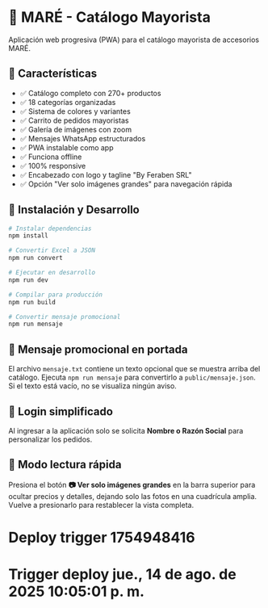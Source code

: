 # 📱 MARÉ - Catálogo Mayorista

Aplicación web progresiva (PWA) para el catálogo mayorista de accesorios MARÉ.

## 🚀 Características

- ✅ Catálogo completo con 270+ productos
- ✅ 18 categorías organizadas
- ✅ Sistema de colores y variantes
- ✅ Carrito de pedidos mayoristas
- ✅ Galería de imágenes con zoom
- ✅ Mensajes WhatsApp estructurados
- ✅ PWA instalable como app
- ✅ Funciona offline
- ✅ 100% responsive
- ✅ Encabezado con logo y tagline "By Feraben SRL"
- ✅ Opción "Ver solo imágenes grandes" para navegación rápida

## 🔧 Instalación y Desarrollo

```bash
# Instalar dependencias
npm install

# Convertir Excel a JSON
npm run convert

# Ejecutar en desarrollo
npm run dev

# Compilar para producción
npm run build

# Convertir mensaje promocional
npm run mensaje
```

## 📢 Mensaje promocional en portada

El archivo `mensaje.txt` contiene un texto opcional que se muestra arriba del catálogo.
Ejecuta `npm run mensaje` para convertirlo a `public/mensaje.json`. Si el texto está vacío, no se visualiza ningún aviso.

## 🔐 Login simplificado

Al ingresar a la aplicación solo se solicita **Nombre o Razón Social** para personalizar los pedidos.

## 👀 Modo lectura rápida

Presiona el botón **📷 Ver solo imágenes grandes** en la barra superior para ocultar precios y detalles, dejando solo las fotos en una cuadrícula amplia.
Vuelve a presionarlo para restablecer la vista completa.
# Deploy trigger 1754948416
# Trigger deploy jue., 14 de ago. de 2025 10:05:01 p. m.
